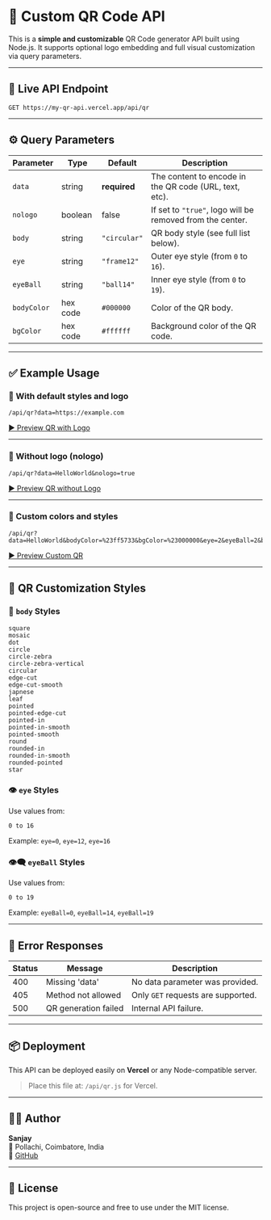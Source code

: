 # 🎯 Custom QR Code API

This is a **simple and customizable** QR Code generator API built using Node.js. It supports optional logo embedding and full visual customization via query parameters.

---

## 🔗 Live API Endpoint

```
GET https://my-qr-api.vercel.app/api/qr
```

---

## ⚙️ Query Parameters

| Parameter   | Type     | Default      | Description                                                                 |
|-------------|----------|--------------|-----------------------------------------------------------------------------|
| `data`      | string   | **required** | The content to encode in the QR code (URL, text, etc).                     |
| `nologo`    | boolean  | false        | If set to `"true"`, logo will be removed from the center.                  |
| `body`      | string   | `"circular"` | QR body style (see full list below).                                       |
| `eye`       | string   | `"frame12"`  | Outer eye style (from `0` to `16`).                                        |
| `eyeBall`   | string   | `"ball14"`   | Inner eye style (from `0` to `19`).                                        |
| `bodyColor` | hex code | `#000000`    | Color of the QR body.                                                      |
| `bgColor`   | hex code | `#ffffff`    | Background color of the QR code.                                           |

---

## ✅ Example Usage

### 🔘 With default styles and logo

```
/api/qr?data=https://example.com
```

[▶️ Preview QR with Logo](https://my-qr-api.vercel.app/api/qr?data=https://example.com)

---

### 🔘 Without logo (nologo)

```
/api/qr?data=HelloWorld&nologo=true
```

[▶️ Preview QR without Logo](https://my-qr-api.vercel.app/api/qr?data=HelloWorld&nologo=true)

---

### 🔘 Custom colors and styles

```
/api/qr?data=HelloWorld&bodyColor=%23ff5733&bgColor=%23000000&eye=2&eyeBall=2&body=dot
```

[▶️ Preview Custom QR](https://my-qr-api.vercel.app/api/qr?data=HelloWorld&bodyColor=%23ff5733&bgColor=%23000000&eye=2&eyeBall=2&body=dot)

---

## 🎨 QR Customization Styles

### 🧩 `body` Styles

```
square  
mosaic  
dot  
circle  
circle-zebra  
circle-zebra-vertical  
circular  
edge-cut  
edge-cut-smooth  
japnese  
leaf  
pointed  
pointed-edge-cut  
pointed-in  
pointed-in-smooth  
pointed-smooth  
round  
rounded-in  
rounded-in-smooth  
rounded-pointed  
star
```

### 👁️ `eye` Styles

Use values from:

```
0 to 16
```

Example: `eye=0`, `eye=12`, `eye=16`

### 👁️‍🗨️ `eyeBall` Styles

Use values from:

```
0 to 19
```

Example: `eyeBall=0`, `eyeBall=14`, `eyeBall=19`

---

## 🚫 Error Responses

| Status | Message                     | Description                        |
|--------|-----------------------------|------------------------------------|
| 400    | Missing 'data'              | No data parameter was provided.    |
| 405    | Method not allowed          | Only `GET` requests are supported. |
| 500    | QR generation failed        | Internal API failure.              |

---

## 📦 Deployment

This API can be deployed easily on **Vercel** or any Node-compatible server.

> Place this file at: `/api/qr.js` for Vercel.

---

## 👨‍💻 Author

**Sanjay**  
📍 Pollachi, Coimbatore, India  
🚀 [GitHub](https://github.com/sanjay434343)

---

## 📝 License

This project is open-source and free to use under the MIT license.
